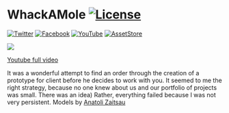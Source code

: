 
# WhackAMole [![License](https://img.shields.io/badge/license-MIT-brightgreen.svg)](/LICENSE)

[![Twitter](https://img.shields.io/badge/follow-Twitter-9cf.svg)](https://twitter.com/suncubestudio)
[![Facebook](https://img.shields.io/badge/follow-Facebook-blue.svg)](https://www.facebook.com/suncubestudio/)
[![YouTube](https://img.shields.io/badge/follow-YouTube-red.svg)](https://www.youtube.com/channel/UC4O9GHjx0ovyVYJgMg4aFMA?view_as=subscriber)
[![AssetStore](https://img.shields.io/badge/-AssetStore-lightgrey.svg)](https://assetstore.unity.com/publishers/14506)

![](/ReadmeSource/preview1.gif)

[Youtube full video](https://youtu.be/0KjAo6xM3kw)

It was a wonderful attempt to find an order through the creation of a prototype for client before he decides to work with you. It seemed to me the right strategy, because no one knew about us and our portfolio of projects was small. There was an idea) Rather, everything failed because I was not very persistent.
Models by [Anatoli Zaitsau](https://github.com/AnatoliZaitsau)
